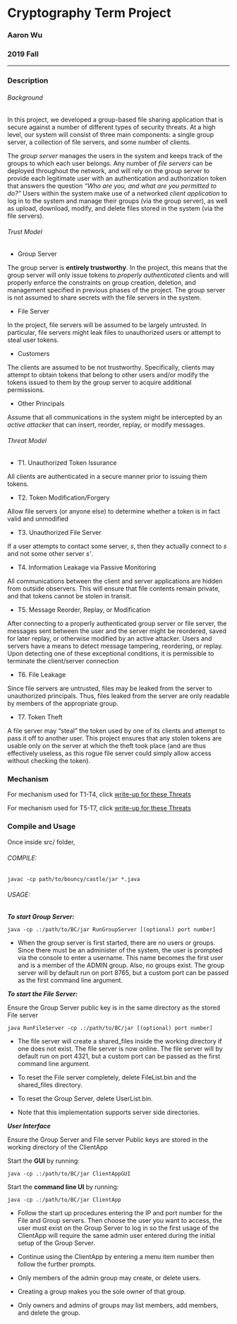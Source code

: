 # Cryptography Term Project
### Aaron Wu ###
### 2019 Fall ###
---

### Description ###
###### Background
In this project, we developed a group-based file sharing application that is secure against a number of different types of security threats. At a high level, our system will consist of three main components: a single group server, a collection of file servers, and some number of clients. 

The *group server* manages the users in the system and keeps track of the groups to which
each user belongs. Any number of *file servers* can be deployed throughout the network, and
will rely on the group server to provide each legitimate user with an authentication and
authorization token that answers the question *“Who are you, and what are you permitted
to do?”* Users within the system make use of a networked *client application* to log in to
the system and manage their groups (via the group server), as well as upload, download,
modify, and delete files stored in the system (via the file servers).

###### Trust Model
 - Group Server

The group server is **entirely trustworthy**. In the project, this means that the group server will only issue tokens to *properly authenticated* clients and will properly enforce the constraints on group creation, deletion, and management specified in previous phases of the project. The group server is not assumed to share secrets with the file servers in the system.

 - File Server

In the project, file servers will be assumed to be largely untrusted. In particular, file servers might leak files to unauthorized users or attempt to steal user tokens.

 - Customers

The clients are assumed to be not trustworthy. Specifically, clients may attempt to obtain tokens that belong to other users and/or modify the tokens issued to them by the group server to acquire additional permissions.

 - Other Principals

Assume that all communications in the system might be intercepted by an *active attacker* that can insert, reorder, replay, or modify messages.

###### Threat Model
- T1. Unauthorized Token Issurance

All clients are authenticated in a secure manner prior to issuing them tokens.

- T2. Token Modification/Forgery

Allow file servers (or anyone else) to determine whether a token is in fact valid and unmodified

- T3. Unauthorized File Server

If a user attempts to contact some server, *s*, then they actually connect to *s* and not some other server *s'*.

- T4. Information Leakage via Passive Monitoring

All communications between the client and server applications are hidden from outside observers. This will ensure that file contents remain private, and that tokens cannot be stolen in transit.

- T5. Message Reorder, Replay, or Modification

After connecting to a properly authenticated group server or file server, the messages sent between the user and the server might be reordered, saved for later replay, or otherwise modified by an active attacker. Users and servers have a means to detect message tampering, reordering, or replay. Upon detecting one of these exceptional conditions, it is permissible to terminate the client/server connection

- T6. File Leakage

Since file servers are untrusted, files may be leaked from the server to unauthorized principals. Thus, files leaked from the server are only readable by members of the appropriate group.

- T7. Token Theft

A file server may “steal” the token used by one of its clients and attempt to pass it off to another user. This project ensures that any stolen tokens are usable only on the server at which the theft took place (and are thus effectively useless, as this rogue file server could simply allow access without checking the token).

### Mechanism ###
For mechanism used for T1-T4, click [write-up for these Threats](https://github.com/faw21/Cryptography-Project/blob/master/doc/Phase3-Writeup.pdf)

For mechanism used for T5-T7, click [write-up for these Threats](https://github.com/faw21/Cryptography-Project/blob/master/doc/Phase4-Writeup.pdf)

### Compile and Usage ###
Once inside src/ folder,

###### COMPILE:
```
javac -cp path/to/bouncy/castle/jar *.java
```



###### USAGE:

***To start Group Server:***
 ```
 java -cp .:/path/to/BC/jar RunGroupServer [(optional) port number]
 ```
 
- When the group server is first started, there are no users or groups. Since
 there must be an administer of the system, the user is prompted via the console
 to enter a username. This name becomes the first user and is a member of the
 ADMIN group.  Also, no groups exist.  The group server will by default
 run on port 8765, but a custom port can be passed as the first command line
 argument.

***To start the File Server:***

 Ensure the Group Server public key is in the same directory as the stored File server
 
 ```
 java RunFileServer -cp .:/path/to/BC/jar [(optional) port number]
 ```
 
 - The file server will create a shared_files inside the working directory if one
 does not exist. The file server is now online.  The file server will by default
 run on port 4321, but a custom port can be passed as the first command line
 argument.

 - To reset the File server completely, delete FileList.bin and the shared_files
 directory.
 
 - To reset the Group Server, delete UserList.bin.

 - Note that this implementation supports server side directories.

***User Interface***

 Ensure the Group Server and File server Public keys are stored in the working directory of the ClientApp

 Start the **GUI** by running: 
 ```
 java -cp .:/path/to/BC/jar ClientAppGUI
 ```

 Start the **command line UI** by running: 
 ```
 java -cp .:/path/to/BC/jar ClientApp
 ```

 - Follow the start up procedures entering the IP and port number for the File and Group servers.
 Then choose the user you want to access, the user must exist on the Group Server to log in so
 the first usage of the ClientApp will require the same admin user entered during the initial
 setup of the Group Server.
 
 - Continue using the ClientApp by entering a menu item number then follow the further prompts.

 - Only members of the admin group may create, or delete users.
 
 - Creating a group makes you the sole owner of that group.
 
 - Only owners and admins of groups may list members, add members, and delete the group.

